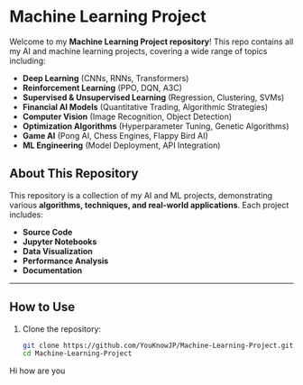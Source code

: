 # Machine Learning Project

Welcome to my **Machine Learning Project repository**! This repo contains all my AI and machine learning projects, covering a wide range of topics including:

- **Deep Learning** (CNNs, RNNs, Transformers)
- **Reinforcement Learning** (PPO, DQN, A3C)
- **Supervised & Unsupervised Learning** (Regression, Clustering, SVMs)
- **Financial AI Models** (Quantitative Trading, Algorithmic Strategies)
- **Computer Vision** (Image Recognition, Object Detection)
- **Optimization Algorithms** (Hyperparameter Tuning, Genetic Algorithms)
- **Game AI** (Pong AI, Chess Engines, Flappy Bird AI)
- **ML Engineering** (Model Deployment, API Integration)

## About This Repository
This repository is a collection of my AI and ML projects, demonstrating various **algorithms, techniques, and real-world applications**. Each project includes:

- **Source Code**
- **Jupyter Notebooks**
- **Data Visualization**
- **Performance Analysis**
- **Documentation**

---

## How to Use
1. Clone the repository:
   ```sh
   git clone https://github.com/YouKnowJP/Machine-Learning-Project.git
   cd Machine-Learning-Project
   

Hi how are you
